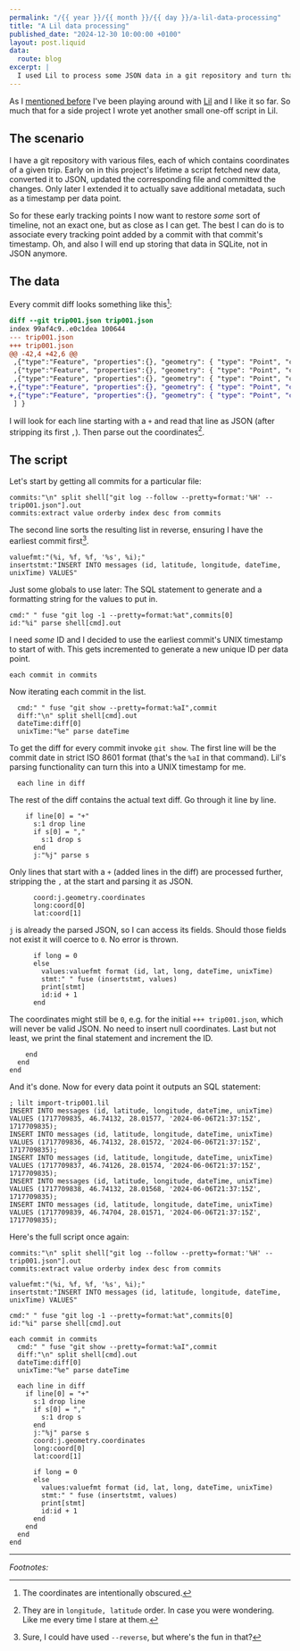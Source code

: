 ```yaml
---
permalink: "/{{ year }}/{{ month }}/{{ day }}/a-lil-data-processing"
title: "A Lil data processing"
published_date: "2024-12-30 10:00:00 +0100"
layout: post.liquid
data:
  route: blog
excerpt: |
  I used Lil to process some JSON data in a git repository and turn that into SQL statements.
---
```


As I [mentioned before](/2024/12/20/a-lil-advent-of-code/) I've been playing around with [Lil] and I like it so far.
So much that for a side project I wrote yet another small one-off script in Lil.

[Lil]: https://beyondloom.com/decker/lil.html

## The scenario

I have a git repository with various files, each of which contains coordinates of a given trip.
Early on in this project's lifetime a script fetched new data, converted it to JSON, updated the corresponding file and committed the changes.
Only later I extended it to actually save additional metadata, such as a timestamp per data point.

So for these early tracking points I now want to restore _some_ sort of timeline, not an exact one, but as close as I can get.
The best I can do is to associate every tracking point added by a commit with that commit's timestamp.
Oh, and also I will end up storing that data in SQLite, not in JSON anymore.

## The data

Every commit diff looks something like this[^1]:

```diff
diff --git trip001.json trip001.json
index 99af4c9..e0c1dea 100644
--- trip001.json
+++ trip001.json
@@ -42,4 +42,6 @@
 ,{"type":"Feature", "properties":{}, "geometry": { "type": "Point", "coordinates": [-28.01577,46.74132] }}
 ,{"type":"Feature", "properties":{}, "geometry": { "type": "Point", "coordinates": [-28.01572,46.74132] }}
 ,{"type":"Feature", "properties":{}, "geometry": { "type": "Point", "coordinates": [-28.01574,46.74126] }}
+,{"type":"Feature", "properties":{}, "geometry": { "type": "Point", "coordinates": [-28.01568,46.74132] }}
+,{"type":"Feature", "properties":{}, "geometry": { "type": "Point", "coordinates": [-28.01571,46.74704] }}
 ] }
```

I will look for each line starting with a `+` and read that line as JSON (after stripping its first `,`).
Then parse out the coordinates[^2].

## The script

Let's start by getting all commits for a particular file:

```lil
commits:"\n" split shell["git log --follow --pretty=format:'%H' -- trip001.json"].out
commits:extract value orderby index desc from commits
```

The second line sorts the resulting list in reverse, ensuring I have the earliest commit first[^3].

```lil
valuefmt:"(%i, %f, %f, '%s', %i);"
insertstmt:"INSERT INTO messages (id, latitude, longitude, dateTime, unixTime) VALUES"
```

Just some globals to use later: The SQL statement to generate and a formatting string for the values to put in.

```lil
cmd:" " fuse "git log -1 --pretty=format:%at",commits[0]
id:"%i" parse shell[cmd].out
```

I need _some_ ID and I decided to use the earliest commit's UNIX timestamp to start of with.
This gets incremented to generate a new unique ID per data point.

```lil
each commit in commits
```

Now iterating each commit in the list.

```lil
  cmd:" " fuse "git show --pretty=format:%aI",commit
  diff:"\n" split shell[cmd].out
  dateTime:diff[0]
  unixTime:"%e" parse dateTime
```

To get the diff for every commit invoke `git show`.
The first line will be the commit date in strict ISO 8601 format (that's the `%aI` in that command).
Lil's parsing functionality can turn this into a UNIX timestamp for me.

```lil
  each line in diff
```

The rest of the diff contains the actual text diff.
Go through it line by line.

```lil
    if line[0] = "+"
      s:1 drop line
      if s[0] = ","
        s:1 drop s
      end
      j:"%j" parse s
```

Only lines that start with a `+` (added lines in the diff) are processed further,
stripping the `,` at the start and parsing it as JSON.

```lil
      coord:j.geometry.coordinates
      long:coord[0]
      lat:coord[1]
```

`j` is already the parsed JSON, so I can access its fields.
Should those fields not exist it will coerce to `0`. No error is thrown.

```
      if long = 0
      else
        values:valuefmt format (id, lat, long, dateTime, unixTime)
        stmt:" " fuse (insertstmt, values)
        print[stmt]
        id:id + 1
      end
```

The coordinates might still be `0`, e.g. for the initial `+++ trip001.json`, which will never be valid JSON.
No need to insert null coordinates.
Last but not least, we print the final statement and increment the ID.

```lil
    end
  end
end
```

And it's done.
Now for every data point it outputs an SQL statement:

```shell
; lilt import-trip001.lil
INSERT INTO messages (id, latitude, longitude, dateTime, unixTime) VALUES (1717709835, 46.74132, 28.01577, '2024-06-06T21:37:15Z', 1717709835);
INSERT INTO messages (id, latitude, longitude, dateTime, unixTime) VALUES (1717709836, 46.74132, 28.01572, '2024-06-06T21:37:15Z', 1717709835);
INSERT INTO messages (id, latitude, longitude, dateTime, unixTime) VALUES (1717709837, 46.74126, 28.01574, '2024-06-06T21:37:15Z', 1717709835);
INSERT INTO messages (id, latitude, longitude, dateTime, unixTime) VALUES (1717709838, 46.74132, 28.01568, '2024-06-06T21:37:15Z', 1717709835);
INSERT INTO messages (id, latitude, longitude, dateTime, unixTime) VALUES (1717709839, 46.74704, 28.01571, '2024-06-06T21:37:15Z', 1717709835);
```

Here's the full script once again:

```lil
commits:"\n" split shell["git log --follow --pretty=format:'%H' -- trip001.json"].out
commits:extract value orderby index desc from commits

valuefmt:"(%i, %f, %f, '%s', %i);"
insertstmt:"INSERT INTO messages (id, latitude, longitude, dateTime, unixTime) VALUES"

cmd:" " fuse "git log -1 --pretty=format:%at",commits[0]
id:"%i" parse shell[cmd].out

each commit in commits
  cmd:" " fuse "git show --pretty=format:%aI",commit
  diff:"\n" split shell[cmd].out
  dateTime:diff[0]
  unixTime:"%e" parse dateTime

  each line in diff
    if line[0] = "+"
      s:1 drop line
      if s[0] = ","
        s:1 drop s
      end
      j:"%j" parse s
      coord:j.geometry.coordinates
      long:coord[0]
      lat:coord[1]

      if long = 0
      else
        values:valuefmt format (id, lat, long, dateTime, unixTime)
        stmt:" " fuse (insertstmt, values)
        print[stmt]
        id:id + 1
      end
    end
  end
end
```

---

_Footnotes:_

[^1]: The coordinates are intentionally obscured.  
[^2]: They are in `longitude, latitude` order. In case you were wondering. Like me every time I stare at them.
[^3]: Sure, I could have used `--reverse`, but where's the fun in that?  
